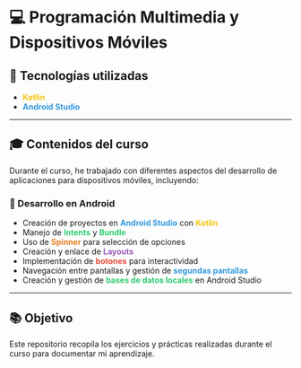 # 💻 Programación Multimedia y Dispositivos Móviles

## 🔧 Tecnologías utilizadas

- <span style="color:#f1c40f; font-weight:bold;">Kotlin</span>
- <span style="color:#3498db; font-weight:bold;">Android Studio</span>

---

## 🎓 Contenidos del curso

Durante el curso, he trabajado con diferentes aspectos del desarrollo de aplicaciones para dispositivos móviles, incluyendo:

### 📱 Desarrollo en Android
- Creación de proyectos en <span style="color:#3498db; font-weight:bold;">Android Studio</span> con <span style="color:#f1c40f; font-weight:bold;">Kotlin</span>
- Manejo de <span style="color:#2ecc71; font-weight:bold;">Intents</span> y <span style="color:#2ecc71; font-weight:bold;">Bundle</span>
- Uso de <span style="color:#e67e22; font-weight:bold;">Spinner</span> para selección de opciones
- Creación y enlace de <span style="color:#9b59b6; font-weight:bold;">Layouts</span>
- Implementación de <span style="color:#e74c3c; font-weight:bold;">botones</span> para interactividad
- Navegación entre pantallas y gestión de <span style="color:#3498db; font-weight:bold;">segundas pantallas</span>
- Creación y gestión de <span style="color:#2ecc71; font-weight:bold;">bases de datos locales</span> en Android Studio

---

## 📚 Objetivo
Este repositorio recopila los ejercicios y prácticas realizadas durante el curso para documentar mi aprendizaje.



